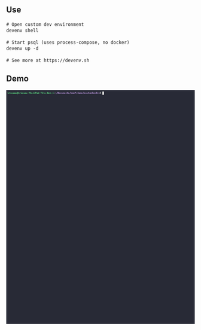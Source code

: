 ## Use

```shell
# Open custom dev environment
devenv shell

# Start psql (uses process-compose, no docker)
devenv up -d

# See more at https://devenv.sh
```

## Demo

![Demo](./customDevEnv.gif)
